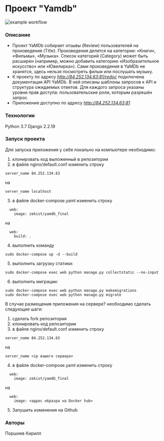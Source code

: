 # Проект "Yamdb"

![example workflow](https://github.com/github/docs/actions/workflows/main.yml/badge.svg)
### Описание
- Проект YaMDb собирает отзывы (Review) пользователей на произведения (Title).
Произведения делятся на категории: «Книги», «Фильмы», «Музыка». Список категорий
(Category) может быть расширен (например, можно добавить категорию
«Изобразительное искусство» или «Ювелирка»).
Сами произведения в YaMDb не хранятся, здесь нельзя посмотреть фильм или 
послушать музыку.
- К проекту по адресу _http://84.252.134.63:81/redoc_ подключена документация API YaMDb. В ней описаны
шаблоны запросов к API и структура ожидаемых ответов. Для каждого запроса 
указаны уровни прав доступа: пользовательские роли, которым разрешён запрос.
- Приложение доступно по адресу _http://84.252.134.63:81_
### Технологии
Python 3.7
Django 2.2.19
### Запуск проекта
Для запуска приложения у себя локально на компьютере необходимо:
1. клонировать код выложенный в репозитории
2. в файле nginx/default.conf изменить строку 
```
server_name 84.252.134.63
```
на
```
server_name localhost
```
3. в файле docker-compose.yaml изменить строку
```
  web:
    image: zekist/yamdb_final
```
на
```
  web:
    build: .
```
4. выполнить команду
```
sudo docker-compose up -d --build
``` 
5. выполнить загрузку статики:
```
sudo docker-compose exec web python manage.py collectstatic --no-input
```
6. выполнить миграции:
```
sudo docker-compose exec web python manage.py makemigrations 
sudo docker-compose exec web python manage.py migrate
``` 
В случае размещения приложения на сервере? необходимо сделать следующие шаги:
1. сделать fork репозитория
2. клонировать код репозитории
3. в файле nginx/default.conf изменить строку 
```
server_name 84.252.134.63
```
на
```
server_name <ip вашего сервера>
```
4. в файле docker-compose.yaml изменить строку
```
  web:
    image: zekist/yamdb_final
```
на
```
  web:
    image: <адрес образра на Docker hub>
```
5. Запушить изменения на Github

### Авторы
Поршнев Кирилл